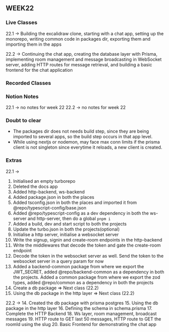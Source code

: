 ## WEEK22

### Live Classes
22.1 -> Building the excalidraw clone, starting with a chat app, setting up the monorepo, writing common code in packages dir, exporting them and importing them in the apps

22.2 -> Continuing the chat app, creating the database layer with Prisma, implementing room management and message broadcasting in WebSocket server, adding HTTP routes for message retrieval, and building a basic frontend for the chat application


### Recorded Classes


### Notion Notes
22.1 -> no notes for week 22
22.2 -> no notes for week 22

### Doubt to clear
- The packages dir does not needs build step, since they are being imported to several apps, so the build step occurs in that app level.
- While using nextjs or nodemon, may face max conn limits if the prisma client is not singleton since everytime it reloads, a new client is created.

### Extras
22.1 -> 
1. Initialised an empty turborepo
2. Deleted the docs app
3. Added http-backend, ws-backend
4. Added package.json in both the places
5. Added tsconfig.json in both the places and imported it from @repo/typescript-config/base.json
6. Added @repo/typescript-config as a dev dependency in both the ws-server and http-server, then do a global `pnpm i`
7. Added a build, dev and start script to both the projects
8. Update the turbo.json in both the projects(optional)
9. Initialise a http server, initialise a websocket server
10. Write the signup, signin and create-room endpoints in the http-backend
11. Write the middlewares that decode the token and gate the create-room endpoint
12. Decode the token in the websocket server as well. Send the token to the websocket server in a query param for now
13. Added a backend-common package from where we export the JWT_SECRET, added @repo/backend-common as a dependency in both the projects. Added a common package from where we export the zod types, added @repo/common as a dependency in both the projects
14. Create a db package                           => Next class (22.2)
15. Using the db package in the http layer        => Next class (22.2)

22.2 ->
14. Created the db package with prisma postgres
15. Using the db package in the http layer
16. Defining the schema in schema.prisma
17. Complete the HTTP Backend
18. Ws layer, room management, broadcast messages
19. HTTP route to GET last 50 messages, HTTP route to GET the roomId using the slug
20. Basic Frontend for demonstrating the chat app



